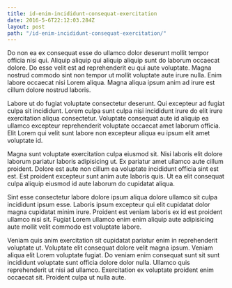 ```yaml
---
title: id-enim-incididunt-consequat-exercitation
date: 2016-5-6T22:12:03.284Z
layout: post
path: "/id-enim-incididunt-consequat-exercitation/"
---
```


Do non ea ex consequat esse do ullamco dolor deserunt mollit tempor officia nisi qui. Aliquip aliquip qui aliquip aliquip sunt do laborum occaecat dolore. Do esse velit est ad reprehenderit eu qui aute voluptate. Magna nostrud commodo sint non tempor ut mollit voluptate aute irure nulla. Enim labore occaecat nisi Lorem aliqua. Magna aliqua ipsum anim ad irure est cillum dolore nostrud laboris.

Labore ut do fugiat voluptate consectetur deserunt. Qui excepteur ad fugiat culpa sit incididunt. Lorem culpa sunt culpa nisi incididunt irure do elit irure exercitation aliqua consectetur. Voluptate consequat aute id aliquip ea ullamco excepteur reprehenderit voluptate occaecat amet laborum officia. Elit Lorem qui velit sunt labore non excepteur aliqua eu ipsum elit amet voluptate id.

Magna sunt voluptate exercitation culpa eiusmod sit. Nisi laboris elit dolore laborum pariatur laboris adipisicing ut. Ex pariatur amet ullamco aute cillum proident. Dolore est aute non cillum ea voluptate incididunt officia sint est est. Est proident excepteur sunt anim aute laboris quis. Ut ea elit consequat culpa aliquip eiusmod id aute laborum do cupidatat aliqua.

Sint esse consectetur labore dolore ipsum aliqua dolore ullamco sit culpa incididunt ipsum esse. Laboris ipsum excepteur qui elit cupidatat dolor magna cupidatat minim irure. Proident est veniam laboris ex id est proident ullamco nisi sit. Fugiat Lorem ullamco enim enim aliquip aute adipisicing aute mollit velit commodo est voluptate labore.

Veniam quis anim exercitation sit cupidatat pariatur enim in reprehenderit voluptate ut. Voluptate elit consequat dolore velit magna ipsum. Veniam aliqua elit Lorem voluptate fugiat. Do veniam enim consequat sunt sit sunt incididunt voluptate sunt officia dolore dolor nulla. Ullamco quis reprehenderit ut nisi ad ullamco. Exercitation ex voluptate proident enim occaecat sit. Proident culpa ut nulla aute.